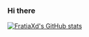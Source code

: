 ### **Hi there**


<!--
**FratiaXd/FratiaXd** is a ✨ _special_ ✨ repository because its `README.md` (this file) appears on your GitHub profile.

Here are some ideas to get you started:

- 🔭 I’m currently working on ...
- 🌱 I’m currently learning Computer Science 1st year
- 👯 I’m looking to collaborate on ...
- 🤔 I’m looking for help with ...
- 💬 Ask me about ...
- 📫 How to reach me: ...
- 😄 Pronouns: ...
- ⚡ Fun fact: ...
-->
[![FratiaXd's GitHub stats](https://github-readme-stats.vercel.app/api?username=FratiaXd&show_icons=true&theme=radical&count_private=true)](https://github.com/anuraghazra/github-readme-stats)

